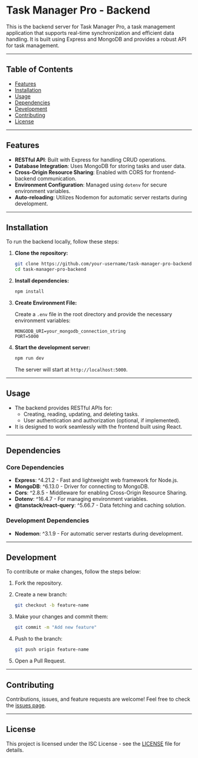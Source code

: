 # Task Manager Pro - Backend

This is the backend server for Task Manager Pro, a task management application that supports real-time synchronization and efficient data handling. It is built using Express and MongoDB and provides a robust API for task management.

---

## Table of Contents

- [Features](#features)
- [Installation](#installation)
- [Usage](#usage)
- [Dependencies](#dependencies)
- [Development](#development)
- [Contributing](#contributing)
- [License](#license)

---

## Features

- **RESTful API**: Built with Express for handling CRUD operations.
- **Database Integration**: Uses MongoDB for storing tasks and user data.
- **Cross-Origin Resource Sharing**: Enabled with CORS for frontend-backend communication.
- **Environment Configuration**: Managed using `dotenv` for secure environment variables.
- **Auto-reloading**: Utilizes Nodemon for automatic server restarts during development.

---

## Installation

To run the backend locally, follow these steps:

1. **Clone the repository:**

   ```bash
   git clone https://github.com/your-username/task-manager-pro-backend.git
   cd task-manager-pro-backend
   ```

2. **Install dependencies:**

   ```bash
   npm install
   ```

3. **Create Environment File:**

   Create a `.env` file in the root directory and provide the necessary environment variables:

   ```env
   MONGODB_URI=your_mongodb_connection_string
   PORT=5000
   ```

4. **Start the development server:**

   ```bash
   npm run dev
   ```

   The server will start at `http://localhost:5000`.

---

## Usage

- The backend provides RESTful APIs for:
  - Creating, reading, updating, and deleting tasks.
  - User authentication and authorization (optional, if implemented).
- It is designed to work seamlessly with the frontend built using React.

---

## Dependencies

### Core Dependencies

- **Express**: ^4.21.2 - Fast and lightweight web framework for Node.js.
- **MongoDB**: ^6.13.0 - Driver for connecting to MongoDB.
- **Cors**: ^2.8.5 - Middleware for enabling Cross-Origin Resource Sharing.
- **Dotenv**: ^16.4.7 - For managing environment variables.
- **@tanstack/react-query**: ^5.66.7 - Data fetching and caching solution.

### Development Dependencies

- **Nodemon**: ^3.1.9 - For automatic server restarts during development.

---

## Development

To contribute or make changes, follow the steps below:

1. Fork the repository.
2. Create a new branch:

   ```bash
   git checkout -b feature-name
   ```

3. Make your changes and commit them:

   ```bash
   git commit -m "Add new feature"
   ```

4. Push to the branch:

   ```bash
   git push origin feature-name
   ```

5. Open a Pull Request.

---

## Contributing

Contributions, issues, and feature requests are welcome!
Feel free to check the [issues page](https://github.com/your-username/task-manager-pro-backend/issues).

---

## License

This project is licensed under the ISC License - see the [LICENSE](LICENSE) file for details.
